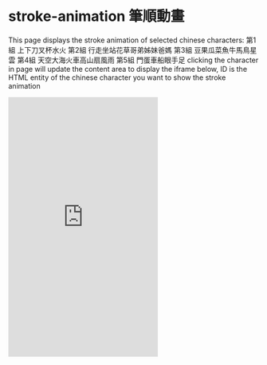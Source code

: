 # stroke-animation 筆順動畫
This page displays the stroke animation of selected chinese characters:
第1組 上下刀叉杯水火
第2組 行走坐站花草哥弟姊妹爸媽
第3組 豆果瓜菜魚牛馬鳥星雲
第4組 天空大海火車高山扇風雨
第5組 門蛋車船眼手足
clicking the character in page will update the content area to display the iframe below, ID is the HTML entity of the chinese character you want to show the stroke animation
<iframe src='https://stroke-order.learningweb.moe.edu.tw/dictFrame.jsp?ID=20653' frameborder=0 width=300 height=520 allow='fullscreen'></iframe>
